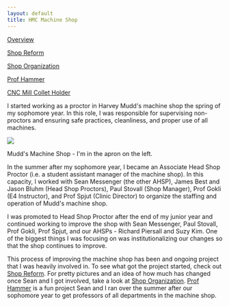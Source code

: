 ```yaml
---
layout: default
title: HMC Machine Shop
---
```


[Overview](/projects/hmcmachineshop)

[Shop Reform](/projects/hmcmachineshop/shopreform)

[Shop Organization](/projects/hmcmachineshop/shoporganization)

[Prof Hammer](/projects/hmcmachineshop/profhammer)

[CNC Mill Collet Holder](/projects/hmcmachineshop/cncmillcolletholder)

I started working as a proctor in Harvey Mudd's machine shop the spring of my sophomore year. In this role, I was responsible for supervising non-proctors and ensuring safe practices, cleanliness, and proper use of all machines.

[![](https://docs.google.com/uc?id=0B0Jfms0twG8ERkJiOTB4dWlXSGc&export=download)](https://docs.google.com/file/d/0B0Jfms0twG8ERkJiOTB4dWlXSGc/edit?usp=drive_web)

Mudd's Machine Shop - I'm in the apron on the left. 

In the summer after my sophomore year, I became an Associate Head Shop Proctor (i.e. a student assistant manager of the machine shop). In this capacity, I worked with Sean Messenger (the other AHSP), James Best and Jason Bluhm (Head Shop Proctors), Paul Stovall (Shop Manager), Prof Gokli (E4 Instructor), and Prof Spjut (Clinic Director) to organize the staffing and operation of Mudd's machine shop. 

I was promoted to Head Shop Proctor after the end of my junior year and continued working to improve the shop with Sean Messenger, Paul Stovall, Prof Gokli, Prof Spjut, and our AHSPs - Richard Piersall and Suzy Kim. One of the biggest things I was focusing on was institutionalizing our changes so that the shop continues to improve. 

This process of improving the machine shop has been and ongoing project that I was heavily involved in. To see what got the project started, check out [Shop Reform](/system/errors/NodeNotFound?suri=wuid:gx:3ea2f1d5c4b1aee6). For pretty pictures and an idea of how much has changed once Sean and I got involved, take a look at [Shop Organization](https://sites.google.com/site/raintomudd/projects/machineshoporganization). [Prof Hammer](/system/errors/NodeNotFound?suri=wuid:gx:70a25e9834e7d6eb) is a fun project Sean and I ran over the summer after our sophomore year to get professors of all departments in the machine shop.
